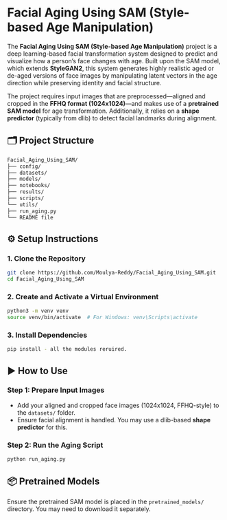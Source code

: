 
# Facial Aging Using SAM (Style-based Age Manipulation)

The **Facial Aging Using SAM (Style-based Age Manipulation)** project is a deep learning-based facial transformation system designed to predict and visualize how a person’s face changes with age. Built upon the SAM model, which extends **StyleGAN2**, this system generates highly realistic aged or de-aged versions of face images by manipulating latent vectors in the age direction while preserving identity and facial structure.

The project requires input images that are preprocessed—aligned and cropped in the **FFHQ format (1024x1024)**—and makes use of a **pretrained SAM model** for age transformation. Additionally, it relies on a **shape predictor** (typically from dlib) to detect facial landmarks during alignment.

## 🗂️ Project Structure

```bash
Facial_Aging_Using_SAM/
├── config/                
├── datasets/              
├── models/              
├── notebooks/          
├── results/                 
├── scripts/
└── utils/
├── run_aging.py
└── README file                
````

## ⚙️ Setup Instructions

### 1. Clone the Repository

```bash
git clone https://github.com/Moulya-Reddy/Facial_Aging_Using_SAM.git
cd Facial_Aging_Using_SAM
```

### 2. Create and Activate a Virtual Environment

```bash
python3 -m venv venv
source venv/bin/activate  # For Windows: venv\Scripts\activate
```

### 3. Install Dependencies

```bash
pip install - all the modules reruired. 
```

## ▶️ How to Use

### Step 1: Prepare Input Images

* Add your aligned and cropped face images (1024x1024, FFHQ-style) to the `datasets/` folder.
* Ensure facial alignment is handled. You may use a dlib-based **shape predictor** for this.

### Step 2: Run the Aging Script

```bash
python run_aging.py
```


## 📦 Pretrained Models

Ensure the pretrained SAM model is placed in the `pretrained_models/` directory. You may need to download it separately.

